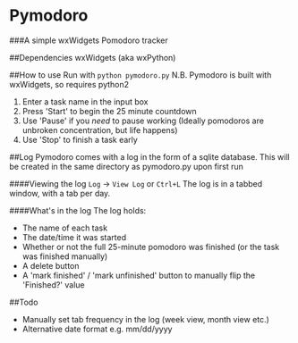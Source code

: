 # Pymodoro
###A simple wxWidgets Pomodoro tracker

##Dependencies
wxWidgets (aka wxPython)

##How to use
Run with `python pymodoro.py`
N.B. Pymodoro is built with wxWidgets, so requires python2

1. Enter a task name in the input box
2. Press 'Start' to begin the 25 minute countdown
3. Use 'Pause' if you _need_ to pause working (Ideally pomodoros are unbroken concentration, but life happens)
4. Use 'Stop' to finish a task early

##Log
Pymodoro comes with a log in the form of a sqlite database. This will be created in the same directory as pymodoro.py upon first run

####Viewing the log
`Log` -> `View Log` or `Ctrl+L`
The log is in a tabbed window, with a tab per day.

####What's in the log
The log holds:
- The name of each task
- The date/time it was started
- Whether or not the full 25-minute pomodoro was finished (or the task was finished manually)
- A delete button
- A 'mark finished' / 'mark unfinished' button to manually flip the 'Finished?' value




##Todo
- Manually set tab frequency in the log (week view, month view etc.)
- Alternative date format e.g. mm/dd/yyyy
